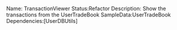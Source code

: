 Name: TransactionViewer
Status:Refactor
Description: Show the transactions from the UserTradeBook
SampleData:UserTradeBook
Dependencies:[UserDBUtils]
